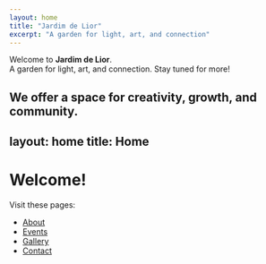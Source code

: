 ```yaml
---
layout: home
title: "Jardim de Lior"
excerpt: "A garden for light, art, and connection"
---
```


Welcome to **Jardim de Lior**.  
A garden for light, art, and connection. Stay tuned for more!

We offer a space for creativity, growth, and community.
---
layout: home
title: Home
---

# Welcome!

Visit these pages:  
- [About](/about/)  
- [Events](/events/)
- [Gallery](/gallery/)  
- [Contact](/contact/)